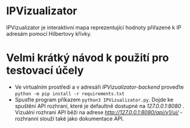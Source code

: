 IPVizualizator
==============

IPVizualizator je interaktivní mapa reprezentující hodnoty přiřazené k IP adresám pomocí Hilbertovy křivky.


Velmi krátký návod k použití pro testovací účely
==============

- Ve virtualním prostředí a v adresáři _IPVizualizator-backend_ proveďte `python -m pip install -r requirements.txt`
- Spusťte program příkazem `python3 IPVizualizator.py`. Dojde ke spuštění API rozhraní, které je defaultně dostupné na _127.0.0.1:8080_ . Vizuální rozhraní API běží na adrese _http://127.0.0.1:8080/api/v1/ui/_ - rozhranní slouží také jako dokumentace API.
